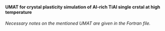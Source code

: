 #### UMAT for crystal plasticity simulation of Al-rich TiAl single crstal at high temperature 

###### Necessary notes on the mentioned UMAT are given in the Fortran file. 
